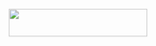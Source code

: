 <p align="center"><a href="https://heroku.com/deploy?template=https://github.com/Akash8t2/THECYBER69"> <img src="https://img.shields.io/badge/Deploy%20On%20Heroku-black?style=for-the-badge&logo=heroku" width="250" height="50"/></a></p>

